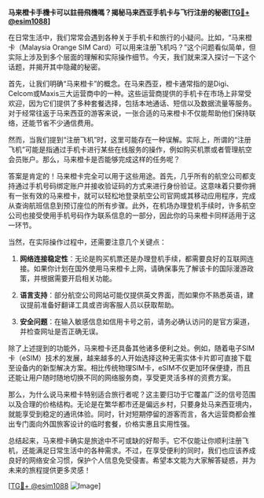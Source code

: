 **马来橙卡手機卡可以註冊飛機嗎？揭秘马来西亚手机卡与飞行注册的秘密[[TG💪+ @esim1088](https://t.me/s/esim1088)]**

在日常生活中，我们常常会遇到各种关于手机卡和旅行的小疑问。比如，“马来橙卡（Malaysia Orange SIM Card）可以用来注册飞机吗？”这个问题看似简单，但实际上涉及到多个层面的理解和实际操作细节。今天，我们就来深入探讨一下这个话题，并揭开其中隐藏的秘密。

首先，让我们明确“马来橙卡”的概念。在马来西亚，橙卡通常指的是Digi、Celcom或Maxis三大运营商中的一种。这些运营商提供的手机卡在市场上非常受欢迎，因为它们提供了多种套餐选择，包括本地通话、短信以及数据流量等服务。对于经常往返于马来西亚的游客来说，一张合适的马来橙卡不仅能帮助他们保持联络，还能节省不少通信费用。

然而，当我们提到“注册飞机”时，这里可能存在一种误解。实际上，所谓的“注册飞机”可能是指通过手机卡进行某些在线服务的操作，例如购买机票或者管理航空会员账户。那么，马来橙卡是否能够完成这样的任务呢？

答案是肯定的！马来橙卡完全可以用于这些用途。首先，几乎所有的航空公司都支持通过手机号码绑定账户并接收验证码的方式来进行身份验证。这意味着只要你拥有一张有效的马来橙卡，就可以轻松地登录航空公司官网或其移动应用程序，完成从查询航班信息到预订座位的所有步骤。此外，在机场办理登机手续时，许多航空公司也接受使用手机号码作为联系信息的一部分，因此你的马来橙卡同样适用于这一环节。

当然，在实际操作过程中，还需要注意几个关键点：

1. **网络连接稳定性**：无论是购买机票还是办理登机手续，都需要良好的互联网连接。如果你计划在国外使用马来橙卡上网，请确保事先了解该卡的国际漫游政策，并根据需要开启相关功能。
   
2. **语言支持**：部分航空公司网站可能仅提供英文界面，而如果你不熟悉英语，建议提前准备好翻译工具或咨询客服人员以获取帮助。

3. **安全问题**：在输入敏感信息如信用卡号之前，请务必确认访问的是官方渠道，并检查网址是否正确无误。

除了上述提到的功能外，马来橙卡还具备其他诸多便利之处。例如，随着电子SIM卡（eSIM）技术的发展，越来越多的人开始选择这种无需实体卡片即可直接下载至设备内的新型解决方案。相比传统物理SIM卡，eSIM不仅更加环保便捷，而且还能让用户随时随地切换不同的网络服务商，享受更灵活多样的资费方案。

那么，为什么说马来橙卡特别适合旅行者呢？这主要归功于它覆盖广泛的信号范围以及合理的价格结构。无论是在繁华都市还是偏远乡村，只要身处马来西亚境内，就能享受到稳定的通讯体验。同时，针对短期停留的游客而言，各大运营商都会推出专门面向外国旅客设计的临时套餐，价格实惠且实用性强。

总结起来，马来橙卡确实是旅途中不可或缺的好帮手。它不仅能让你顺利注册飞机，还能满足日常生活中的各种需求。不过，在享受便利的同时，我们也应该养成良好的网络安全习惯，保护个人信息免受侵害。希望本文能为大家解答疑惑，并为未来的旅程提供更多灵感！

[[TG💪+ @esim1088](https://t.me/s/esim1088) ![Image](https://i.postimg.cc/4NQfJmqS/Snipaste-2025-05-13-00-14-12.png)]